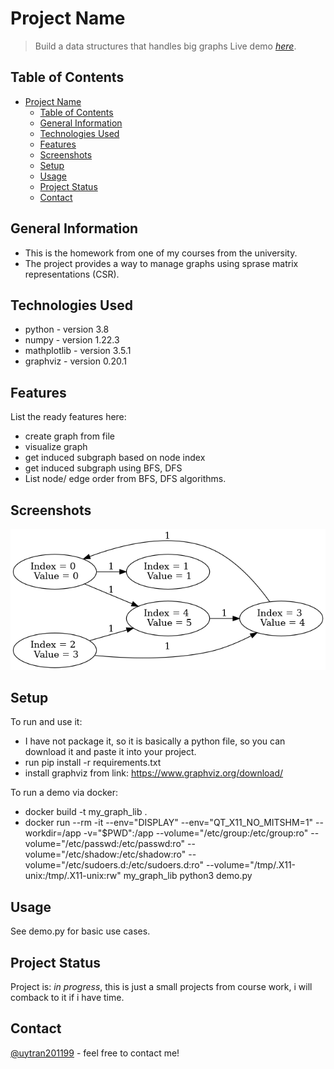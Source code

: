 # Project Name
> Build a data structures that handles big graphs
> Live demo [_here_](https://www.example.com). <!-- If you have the project hosted somewhere, include the link here. -->

## Table of Contents
- [Project Name](#project-name)
  - [Table of Contents](#table-of-contents)
  - [General Information](#general-information)
  - [Technologies Used](#technologies-used)
  - [Features](#features)
  - [Screenshots](#screenshots)
  - [Setup](#setup)
  - [Usage](#usage)
  - [Project Status](#project-status)
  - [Contact](#contact)
<!-- * [License](#license) -->


## General Information
- This is the homework from one of my courses from the university.
- The project provides a way to manage graphs using sprase matrix representations (CSR).
<!-- You don't have to answer all the questions - just the ones relevant to your project. -->


## Technologies Used
- python - version 3.8
- numpy - version 1.22.3
- mathplotlib - version 3.5.1
- graphviz - version 0.20.1


## Features
List the ready features here:
- create graph from file
- visualize graph
- get induced subgraph based on node index
- get induced subgraph using BFS, DFS
- List node/ edge order from BFS, DFS algorithms.


## Screenshots
![Example screenshot](./graph_viz_render/my_graph.png)
<!-- If you have screenshots you'd like to share, include them here. -->


## Setup
To run and use it:
- I have not package it, so it is basically a python file, so you can download it and paste it into your project.
- run pip install -r requirements.txt
- install graphviz from link: https://www.graphviz.org/download/

To run a demo via docker:
-  docker build -t my_graph_lib .
-  docker run --rm -it --env="DISPLAY" --env="QT_X11_NO_MITSHM=1"  --workdir=/app -v="$PWD":/app --volume="/etc/group:/etc/group:ro"  --volume="/etc/passwd:/etc/passwd:ro" --volume="/etc/shadow:/etc/shadow:ro" --volume="/etc/sudoers.d:/etc/sudoers.d:ro" --volume="/tmp/.X11-unix:/tmp/.X11-unix:rw"  my_graph_lib python3 demo.py


## Usage
See demo.py for basic use cases.


## Project Status
Project is: _in progress_, this is just a small projects from course work, i will comback to it if i have time.


## Contact
[@uytran201199](uytran20111999@gmail.com) - feel free to contact me!


<!-- Optional -->
<!-- ## License -->
<!-- This project is open source and available under the [... License](). -->

<!-- You don't have to include all sections - just the one's relevant to your project -->